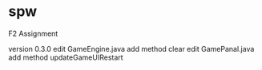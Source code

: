 # spw
F2 Assignment

version 0.3.0
edit GameEngine.java add method clear
edit GamePanal.java add method updateGameUIRestart